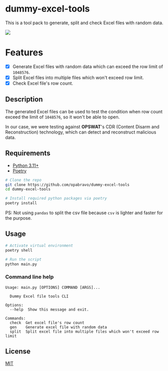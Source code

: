 # dummy-excel-tools

This is a tool pack to generate, split and check Excel files with random data.

![](https://i.imgur.com/J7MdeJY.png)

# Features

- [x] Generate Excel files with random data which can exceed the row limit of `1048576`.
- [x] Split Excel files into multiple files which won't exceed row limit.
- [x] Check Excel file's row count.

## Description

The generated Excel files can be used to test the condition when row count exceed the limit of `1048576`, so it won't be able to open.

In our case, we were testing against **OPSWAT**'s CDR (Content Disarm and Reconstruction) technology, which can detect and reconstruct malicious data.

## Requirements

- [Python 3.11+](https://www.python.org/downloads/)
- [Poetry](https://python-poetry.org/docs/#installation)

```bash
# Clone the repo
git clone https://github.com/opabravo/dummy-excel-tools
cd dummy-excel-tools

# Install required python packages via poetry
poetry install
```

PS: Not using `pandas` to split the csv file because `csv` is lighter and faster for the purpose.

## Usage

```bash
# Activate virtual environment
poetry shell

# Run the script
python main.py
```

### Command line help

```console
Usage: main.py [OPTIONS] COMMAND [ARGS]...

  Dummy Excel file tools CLI

Options:
  --help  Show this message and exit.

Commands:
  check  Get excel file's row count
  gen    Generate excel file with random data
  split  Split excel file into multiple files which won't exceed row limit

```

## License

[MIT](LICENSE)

